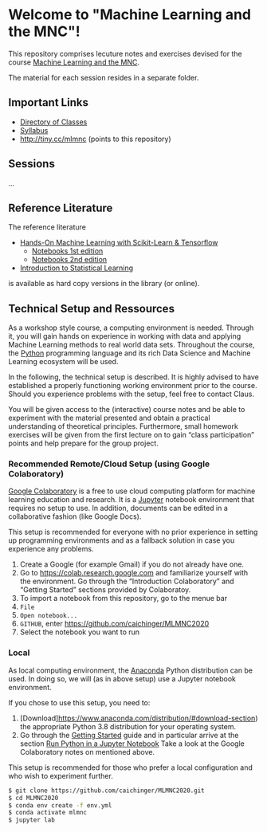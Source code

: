 # Welcome to "Machine Learning and the MNC"!

This repository comprises lecuture notes and exercises
devised for the course [Machine Learning and the MNC](https://learn.wu.ac.at/vvz/20w/1897).

The material for each session resides in a separate folder.


## Important Links

- [Directory of Classes](http://vvz.wu.ac.at/cgi-bin/vvz.pl?C=L;I=1897;LV=3;L2=S;L3=S;U=H;S=20W;LANG=DE)
- [Syllabus](https://learn.wu.ac.at/vvz/20w/1897)
- http://tiny.cc/mlmnc (points to this repository)


## Sessions

...


## Reference Literature

The reference literature

- [Hands-On Machine Learning with Scikit-Learn & Tensorflow](https://www.oreilly.com/library/view/hands-on-machine-learning/9781492032632/)
  - [Notebooks 1st edition](https://github.com/ageron/handson-ml/)
  - [Notebooks 2nd edition](https://github.com/ageron/handson-ml2)
- [Introduction to Statistical Learning](http://faculty.marshall.usc.edu/gareth-james/ISL/)

is available as hard copy versions in the library (or online).


## Technical Setup and Ressources

As a workshop style course, a computing environment is needed.
Through it, you will gain hands on experience in working with data and
applying Machine Learning methods to real world data sets.
Throughout the course, the [Python](https://www.python.org/) programming
language and its rich Data Science and Machine Learning ecosystem will be used.

In the following, the technical setup is described.
It is highly advised to have established a properly functioning working
environment prior to the course. Should you experience problems with the
setup, feel free to contact Claus.

You will be given access to the (interactive) course notes and be able
to experiment with the material presented and obtain a practical
understanding of theoretical principles. Furthermore, small homework
exercises will be given from the first lecture on to gain “class
participation” points and help prepare for the group project.


### Recommended Remote/Cloud Setup (using Google Colaboratory)

[Google Colaboratory](https://colab.research.google.com/) is a free to use
cloud computing platform for machine learning education and research.
It is a [Jupyter](https://jupyter.org/) notebook environment that requires
no setup to use. In addition, documents can be edited in a collaborative
fashion (like Google Docs).

This setup is recommended for everyone with no prior experience
in setting up programming environments and as a fallback solution
in case you experience any problems.

1. Create a Google (for example Gmail) if you do not already have one.
1. Go to https://colab.research.google.com and familiarize yourself
   with the environment.
   Go through the “Introduction Colaboratory” and “Getting Started”
   sections provided by Colaboratoy.
1. To import a notebook from this repository, go to the menue bar
  1. `File`
  1. `Open notebook...`
  1. `GITHUB`, enter https://github.com/caichinger/MLMNC2020
  1. Select the notebook you want to run


### Local

As local computing environment, the [Anaconda](https://www.anaconda.com/)
Python distribution can be used. In doing so, we will (as in above setup)
use a Jupyter notebook environment.

If you chose to use this setup, you need to:

1. [Download]https://www.anaconda.com/distribution/#download-section) the appropriate Python 3.8 distribution for your operating system.
2. Go through the [Getting Started](https://docs.anaconda.com/anaconda/user-guide/getting-started/) guide and in particular arrive at the section [Run Python in a Jupyter Notebook](https://docs.anaconda.com/anaconda/user-guide/getting-started/#run-python-in-a-jupyter-notebook)
Take a look at the Google Colaboratory notes on mentioned above.

This setup is recommended for those who prefer a local configuration and who wish to experiment further.

```bash
$ git clone https://github.com/caichinger/MLMNC2020.git
$ cd MLMNC2020
$ conda env create -f env.yml
$ conda activate mlmnc
$ jupyter lab
```
